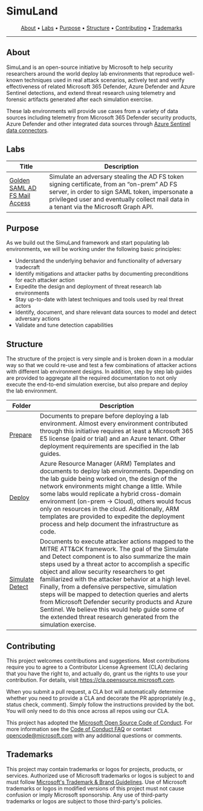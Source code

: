 # SimuLand

<p align="center">
  <a href="#about">About</a> •
  <a href="#labs">Labs</a> •
  <a href="#purpose">Purpose</a> •
  <a href="#structure">Structure</a> •
  <a href="#contributing">Contributing</a> •
  <a href="#trademarks">Trademarks</a>
</p>

---

## About
SimuLand is an open-source initiative by Microsoft to help security researchers around the world deploy lab environments that reproduce well-known techniques used in real attack scenarios, actively test and verify effectiveness of related Microsoft 365 Defender, Azure Defender and Azure Sentinel detections, and extend threat research using telemetry and forensic artifacts generated after each simulation exercise. 

These lab environments will provide use cases from a variety of data sources including telemetry from  Microsoft 365 Defender security products, Azure Defender and other integrated data sources through [Azure Sentinel data connectors](https://docs.microsoft.com/en-us/azure/sentinel/connect-data-sources#data-connection-methods).

## Labs

| Title | Description |
|-------|-------------|
| [Golden SAML AD FS Mail Access](labs/01_GoldenSAMLADFSMailAccess.md) | Simulate an adversary stealing the AD FS token signing certificate, from an “on-prem” AD FS server, in order to sign SAML token, impersonate a privileged user and eventually collect mail data in a tenant via the Microsoft Graph API. |

## Purpose
As we build out the SimuLand framework and start populating lab environments, we will be working under the following basic principles: 

* Understand the underlying behavior and functionality of adversary tradecraft
* Identify mitigations and attacker paths by documenting preconditions for each attacker action
* Expedite the design and deployment of threat research lab environments
* Stay up-to-date with latest techniques and tools used by real threat actors
* Identify, document, and share relevant data sources to model and detect adversary actions
* Validate and tune detection capabilities 

## Structure

The structure of the project is very simple and is broken down in a modular way so that we could re-use and test a few combinations of attacker actions with different lab environment designs. In addition, step by step lab guides are provided to aggregate all the required documentation to not only execute the end-to-end simulation exercise, but also prepare and deploy the lab environment. 

| Folder  | Description |
|---------|-------------|
| [Prepare](1_prepare) | Documents to prepare before deploying a lab environment. Almost every environment contributed through this initiative requires at least a Microsoft 365 E5 license (paid or trial) and an Azure tenant. Other deployment requirements are specified in the lab guides.  
| [Deploy](2_deploy) | Azure Resource Manager (ARM) Templates and documents to deploy lab environments. Depending on the lab guide being worked on, the design of the network environments might change a little. While some labs would replicate a hybrid cross-domain environment (on-prem -> Cloud), others would focus only on resources in the cloud. Additionally, ARM templates are provided to expedite the deployment process and help document the infrastructure as code. |
| [Simulate](3_simulate_detect) <br>[Detect](3_simulate_detect) | Documents to execute attacker actions mapped to the MITRE ATT&CK framework. The goal of the Simulate and Detect component is to also summarize the main steps used by a threat actor to accomplish a specific object and allow security researchers to get familiarized with the attacker behavior at a high level. Finally, from a defensive perspective, simulation steps will be mapped to detection queries and alerts from Microsoft Defender security products and Azure Sentinel. We believe this would help guide some of the extended threat research generated from the simulation exercise. |
 
## Contributing

This project welcomes contributions and suggestions.  Most contributions require you to agree to a
Contributor License Agreement (CLA) declaring that you have the right to, and actually do, grant us
the rights to use your contribution. For details, visit https://cla.opensource.microsoft.com.

When you submit a pull request, a CLA bot will automatically determine whether you need to provide
a CLA and decorate the PR appropriately (e.g., status check, comment). Simply follow the instructions
provided by the bot. You will only need to do this once across all repos using our CLA.

This project has adopted the [Microsoft Open Source Code of Conduct](https://opensource.microsoft.com/codeofconduct/).
For more information see the [Code of Conduct FAQ](https://opensource.microsoft.com/codeofconduct/faq/) or
contact [opencode@microsoft.com](mailto:opencode@microsoft.com) with any additional questions or comments.

## Trademarks

This project may contain trademarks or logos for projects, products, or services. Authorized use of Microsoft 
trademarks or logos is subject to and must follow 
[Microsoft's Trademark & Brand Guidelines](https://www.microsoft.com/en-us/legal/intellectualproperty/trademarks/usage/general).
Use of Microsoft trademarks or logos in modified versions of this project must not cause confusion or imply Microsoft sponsorship.
Any use of third-party trademarks or logos are subject to those third-party's policies.
